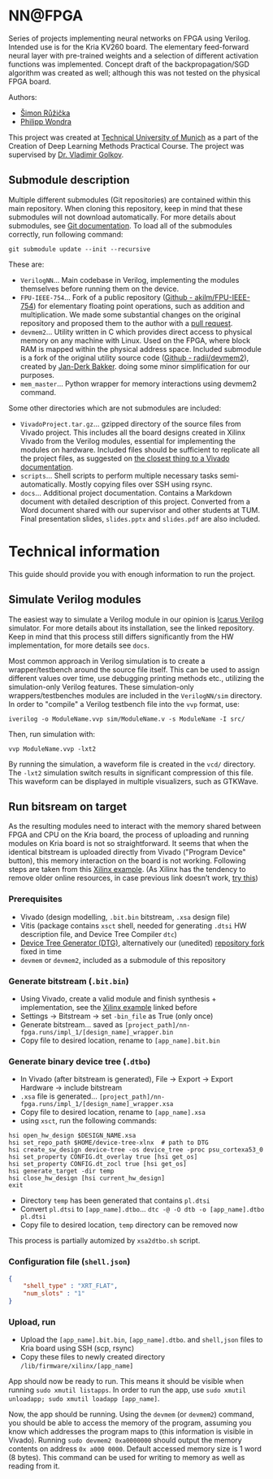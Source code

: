 # NN@FPGA

Series of projects implementing neural networks on FPGA using Verilog. Intended use is for the Kria KV260 board. The elementary feed-forward neural layer with pre-trained weights and a selection of different activation functions was implemented. Concept draft of the backpropagation/SGD algorithm was created as well; although this was not tested on the physical FPGA board.

Authors:
- [Šimon Růžička](https://github.com/ruzicka02)
- [Philipp Wondra](https://github.com/Philippwon)

This project was created at [Technical University of Munich](https://www.tum.de) as a part of the Creation of Deep Learning Methods Practical Course. The project was supervised by [Dr. Vladimir Golkov](https://cvg.cit.tum.de/members/golkov).

## Submodule description

Multiple different submodules (Git repositories) are contained within this main repository. When cloning this repository, keep in mind that these submodules will not download automatically. For more details about submodules, see [Git documentation](https://git-scm.com/docs/git-submodule). To load all of the submodules correctly, run following command:

```
git submodule update --init --recursive
```

These are:

- `VerilogNN`... Main codebase in Verilog, implementing the modules themselves before running them on the device.
- `FPU-IEEE-754`... Fork of a public repository ([Github - akilm/FPU-IEEE-754](https://github.com/akilm/FPU-IEEE-754)) for elementary floating point operations, such as addition and multiplication. We made some substantial changes on the original repository and proposed them to the author with a [pull request](https://github.com/akilm/FPU-IEEE-754/pull/1).
- `devmem2`... Utility written in C which provides direct access to physical memory on any machine with Linux. Used on the FPGA, where block RAM is mapped
within the physical address space. Included submodule is a fork of the original utility source code ([Github - radii/devmem2](https://github.com/radii/devmem2)), created by [Jan-Derk Bakker](mailto:jdb@lartmaker.nl). doing some minor simplification for our purposes.
- `mem_master`... Python wrapper for memory interactions using devmem2 command.

Some other directories which are not submodules are included:

- `VivadoProject.tar.gz`... gzipped directory of the source files from Vivado project. This includes all the board designs created in Xilinx Vivado from the Verilog modules, essential for implementing the modules on hardware. Included files should be sufficient to replicate all the project files, as suggested on [the closest thing to a Vivado documentation](https://electronics.stackexchange.com/a/500371).
- `scripts`... Shell scripts to perform multiple necessary tasks semi-automatically. Mostly copying files over SSH using rsync.
- `docs`... Additional project documentation. Contains a Markdown document with detailed description of this project. Converted from a Word document shared with our supervisor and other students at TUM. Final presentation slides, `slides.pptx` and `slides.pdf` are also included.

# Technical information

This guide should provide you with enough information to run the project.

## Simulate Verilog modules

The easiest way to simulate a Verilog module in our opinion is [Icarus Verilog](https://github.com/steveicarus/iverilog) simulator. For more details about its installation, see the linked repository. Keep in mind that this process still differs significantly from the HW implementation, for more details see `docs`.

Most common approach in Verilog simulation is to create a wrapper/testbench around the source file itself. This can be used to assign different values over time, use debugging printing methods etc., utilizing the simulation-only Verilog features. These simulation-only wrappers/testbenches modules are included in the `VerilogNN/sim` directory. In order to "compile" a Verilog testbench file into the `vvp` format, use:

```
iverilog -o ModuleName.vvp sim/ModuleName.v -s ModuleName -I src/
```

Then, run simulation with:

```
vvp ModuleName.vvp -lxt2
```

By running the simulation, a waveform file is created in the `vcd/` directory. The `-lxt2` simulation switch results in significant compression of this file. This waveform can be displayed in multiple visualizers, such as GTKWave.

## Run bitsream on target

As the resulting modules need to interact with the memory shared between FPGA and CPU on the Kria board, the process of uploading and running modules
on Kria board is not so straightforward. It seems that when the identical bitstream is uploaded directly from Vivado ("Program Device" button),
this memory interaction on the board is not working. Following steps are taken from this [Xilinx example](https://xilinx.github.io/kria-apps-docs/creating_applications/2022.1/build/html/docs/vivado_accel_example.html#).
(As Xilinx has the tendency to remove older online resources, in case previous link doesn’t work, [try this](http://web.archive.org/web/20240117153005/https://xilinx.github.io/kria-apps-docs/creating_applications/2022.1/build/html/docs/vivado_accel_example.html))

### Prerequisites
- Vivado (design modelling, `.bit.bin` bitstream, `.xsa` design file)
- Vitis (package contains `xsct` shell, needed for generating `.dtsi` HW description file, and Device Tree Compiler `dtc`)
- [Device Tree Generator (DTG)](https://github.com/Xilinx/device-tree-xlnx), alternatively our (unedited) [repository fork](https://github.com/ruzicka02/device-tree-xlnx) fixed in time
- `devmem` or `devmem2`, included as a submodule of this repository

### Generate bitstream (`.bit.bin`)
- Using Vivado, create a valid module and finish synthesis + implementation, see the [Xilinx example](https://xilinx.github.io/kria-apps-docs/creating_applications/2022.1/build/html/docs/vivado_accel_example.html#) linked before
- Settings -> Bitstream -> set `-bin_file` as True (only once)
- Generate bitstream... saved as `[project_path]/nn-fpga.runs/impl_1/[design_name]_wrapper.bin`
- Copy file to desired location, rename to `[app_name].bit.bin`

### Generate binary device tree (`.dtbo`)
- In Vivado (after bitstream is generated), File -> Export -> Export Hardware -> include bitstream
- `.xsa` file is generated... `[project_path]/nn-fpga.runs/impl_1/[design_name]_wrapper.xsa`
- Copy file to desired location, rename to `[app_name].xsa`
- using `xsct`, run the following commands:

```
hsi open_hw_design $DESIGN_NAME.xsa
hsi set_repo_path $HOME/device-tree-xlnx  # path to DTG
hsi create_sw_design device-tree -os device_tree -proc psu_cortexa53_0
hsi set_property CONFIG.dt_overlay true [hsi get_os]
hsi set_property CONFIG.dt_zocl true [hsi get_os]
hsi generate_target -dir temp
hsi close_hw_design [hsi current_hw_design]
exit
```

- Directory `temp` has been generated that contains `pl.dtsi`
- Convert `pl.dtsi` to `[app_name].dtbo`... `dtc -@ -O dtb -o [app_name].dtbo pl.dtsi`
- Copy file to desired location, `temp` directory can be removed now

This process is partially automized by `xsa2dtbo.sh` script.

### Configuration file (`shell.json`)

```json
{
    "shell_type" : "XRT_FLAT",
    "num_slots" : "1"
}
```

### Upload, run

- Upload the `[app_name].bit.bin`, `[app_name].dtbo`. and `shell,json` files to Kria board using SSH (scp, rsync)
- Copy these files to newly created directory `/lib/firmware/xilinx/[app_name]`

App should now be ready to run. This means it should be visible when running `sudo xmutil listapps`. In order to run the app,
use `sudo xmutil unloadapp; sudo xmutil loadapp [app_name]`.

Now, the app should be running. Using the `devmem` (or `devmem2`) command, you should be able to access the memory of the program,
assuming you know which addresses the program maps to (this information is visible in Vivado). Running `sudo devmem2 0xa0000000`
should output the memory contents on address `0x a000 0000`. Default accessed memory size is 1 word (8 bytes). This command can be used
for writing to memory as well as reading from it.
